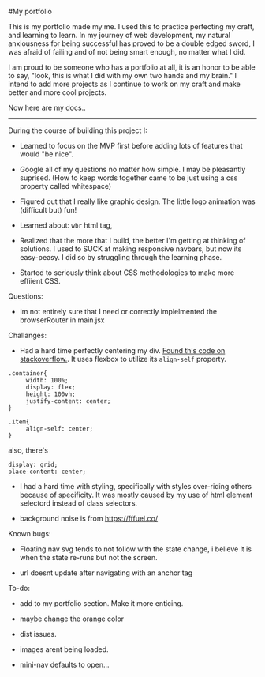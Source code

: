 #My portfolio

This is my portfolio made my me. I used this to practice perfecting my craft, and learning to learn. In my journey of web development, my natural anxiousness for being successful has proved to be a double edged sword, I was afraid of failing and of not being smart enough, no matter what I did.

I am proud to be someone who has a portfolio at all, it is an honor to be able to say, "look, this is what I did with my own two hands and my brain." I intend to add more projects as I continue to work on my craft and make better and more cool projects.

Now here are my docs..

---

During the course of building this project I:

- Learned to focus on the MVP first before adding lots of features that would "be nice".

- Google all of my questions no matter how simple. I may be pleasantly suprised. (How to keep words together came to be just using a css property called whitespace)

- Figured out that I really like graphic design. The little logo animation was (difficult but) fun!

- Learned about: `wbr` html tag,

- Realized that the more that I build, the better I'm getting at thinking of solutions. I used to SUCK at making responsive navbars, but now its easy-peasy. I did so by struggling through the learning phase.

- Started to seriously think about CSS methodologies to make more effiient CSS.

Questions:

- Im not entirely sure that I need or correctly implelmented the browserRouter in main.jsx

Challanges:

- Had a hard time perfectly centering my div. [Found this code on stackoverflow.](https://stackoverflow.com/questions/953918/how-to-align-a-div-to-the-middle-horizontally-width-of-the-page). It uses flexbox to utilize its `align-self` property.

```
.container{
	 width: 100%;
	 display: flex;
	 height: 100vh;
	 justify-content: center;
}

.item{
	 align-self: center;
}
```

also, there's

```
display: grid;
place-content: center;
```

- I had a hard time with styling, specifically with styles over-riding others because of specificity. It was mostly caused by my use of html element selectord instead of class selectors.

- background noise is from https://fffuel.co/

Known bugs:

- Floating nav svg tends to not follow with the state change, i believe it is when the state re-runs but not the screen.

- url doesnt update after navigating with an anchor tag

To-do:
- add to my portfolio section. Make it more enticing.
- maybe change the orange color

- dist issues.
- images arent being loaded.
- mini-nav defaults to open...